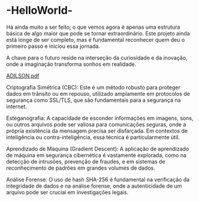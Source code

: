 # -HelloWorld-
Há ainda muito a ser feito; o que vemos agora é apenas uma estrutura básica de algo maior que pode se tornar extraordinário. Este projeto ainda está longe de ser completo, mas é fundamental reconhecer quem deu o primeiro passo e iniciou essa jornada.

A chave para o futuro reside na interseção da curiosidade e da inovação, onde a imaginação transforma sonhos em realidade.

[ADILSON.pdf](https://github.com/user-attachments/files/16639707/ADILSON.pdf)


Criptografia Simétrica (CBC): Este é um método robusto para proteger dados em trânsito ou em repouso, utilizado amplamente em protocolos de segurança como SSL/TLS, que são fundamentais para a segurança na internet.

Esteganografia: A capacidade de esconder informações em imagens, sons, ou outros arquivos pode ser valiosa para comunicações seguras, onde a própria existência da mensagem precisa ser disfarçada. Em contextos de inteligência ou contra-inteligência, essa técnica é particularmente útil.

Aprendizado de Máquina (Gradient Descent): A aplicação de aprendizado de máquina em segurança cibernética é vastamente explorada, como na detecção de intrusões, prevenção de fraudes, e em sistemas de reconhecimento de padrões em grandes volumes de dados.

Análise Forense: O uso de hash SHA-256 é fundamental na verificação da integridade de dados e na análise forense, onde a autenticidade de um arquivo pode ser crucial em investigações legais.
